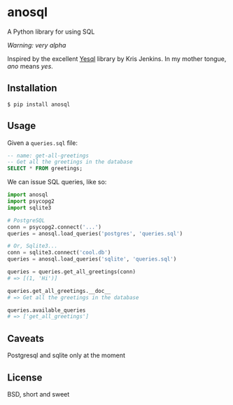 anosql
======

A Python library for using SQL

*Warning: very alpha*

Inspired by the excellent [Yesql][1] library by Kris Jenkins.  In my mother
tongue, *ano* means *yes*.

Installation
------------

```
$ pip install anosql
```

Usage
-----

Given a `queries.sql` file:

```sql
-- name: get-all-greetings
-- Get all the greetings in the database
SELECT * FROM greetings;
```

We can issue SQL queries, like so:

```python
import anosql
import psycopg2
import sqlite3

# PostgreSQL
conn = psycopg2.connect('...')
queries = anosql.load_queries('postgres', 'queries.sql')

# Or, Sqlite3...
conn = sqlite3.connect('cool.db')
queries = anosql.load_queries('sqlite', 'queries.sql')

queries = queries.get_all_greetings(conn)
# => [(1, 'Hi')]

queries.get_all_greetings.__doc__
# => Get all the greetings in the database

queries.available_queries
# => ['get_all_greetings']
```

Caveats
-------

Postgresql and sqlite only at the moment

License
-------

BSD, short and sweet

[1]: https://github.com/krisajenkins/yesql/
